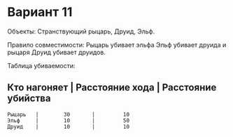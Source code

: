 # Вариант 11

Объекты: Странствующий рыцарь, Друид, Эльф.

Правило совместимости: Рыцарь убивает эльфа Эльф убивает друида и рыцаря Друид убивает друидов.

Таблица убиваемости:

Кто нагоняет | Расстояние хода | Расстояние убийства  
----------------------------------------------------  
    Рыцарь   |        30       |         10  
    Эльф     |        10       |         50  
    Друид    |        10       |         10  